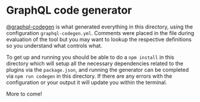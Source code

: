 # GraphQL code generator

[@graphql-codegen](https://the-guild.dev/graphql/codegen) is what generated everything in this directory, using the configuration `graphql-codegen.yml`. Comments were placed in the file during evaluation of the tool but you may want to lookup the respective definitions so you understand what controls what.

To get up and running you should be able to do a `npm install` in this directory which will setup all the necessary dependencies related to the plugins via the `package.json`, and running the generator can be completed via `npm run codegen` in this directory. If there are any errors with the configuration or your output it will update you within the terminal.

More to come!